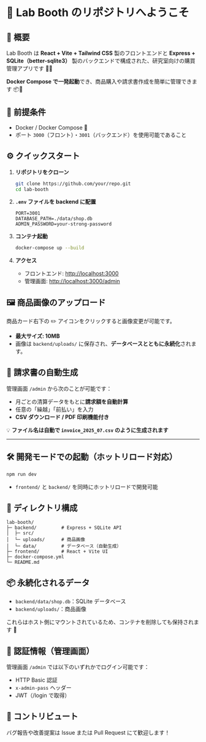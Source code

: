 # 🎉 Lab Booth のリポジトリへようこそ

## 🌟 概要

Lab Booth は **React + Vite + Tailwind CSS** 製のフロントエンドと **Express + SQLite（better-sqlite3）** 製のバックエンドで構成された、研究室向けの購買管理アプリです 🧪🍫

**Docker Compose で一発起動**でき、商品購入や請求書作成を簡単に管理できます 📦🧾


## 🚀 前提条件

- Docker / Docker Compose 🐳
- ポート `3000`（フロント）・`3001`（バックエンド）を使用可能であること


## ⚙️ クイックスタート

1. **リポジトリをクローン**
   ```bash
   git clone https://github.com/your/repo.git
   cd lab-booth
   ```

2. **`.env` ファイルを backend に配置**

   ```env
   PORT=3001
   DATABASE_PATH=./data/shop.db
   ADMIN_PASSWORD=your-strong-password
   ```

3. **コンテナ起動**

   ```bash
   docker-compose up --build
   ```

4. **アクセス**

   * フロントエンド: [http://localhost:3000](http://localhost:3000)
   * 管理画面: [http://localhost:3000/admin](http://localhost:3000/admin)


## 🖼️ 商品画像のアップロード

商品カード右下の ✏️ アイコンをクリックすると画像変更が可能です。

* **最大サイズ: 10MB**
* 画像は `backend/uploads/` に保存され、**データベースとともに永続化**されます。


## 🧾 請求書の自動生成

管理画面 `/admin` から次のことが可能です：

* 月ごとの清算データをもとに**請求額を自動計算**
* 任意の「繰越」「前払い」を入力
* **CSV ダウンロード / PDF 印刷機能付き**

💡 **ファイル名は自動で `invoice_2025_07.csv` のように生成されます**

---

## 🛠️ 開発モードでの起動（ホットリロード対応）

```bash
npm run dev
```

* `frontend/` と `backend/` を同時にホットリロードで開発可能


## 📁 ディレクトリ構成

```
lab-booth/
├─ backend/         # Express + SQLite API
│  ├─ src/
│  └─ uploads/      # 商品画像
│  └─ data/         # データベース（自動生成）
├─ frontend/        # React + Vite UI
├─ docker-compose.yml
└─ README.md        
```


## 📦 永続化されるデータ

* `backend/data/shop.db`：SQLite データベース
* `backend/uploads/`：商品画像

これらはホスト側にマウントされているため、コンテナを削除しても保持されます 📂


## 🔐 認証情報（管理画面）

管理画面 `/admin` では以下のいずれかでログイン可能です：

* HTTP Basic 認証
* `x-admin-pass` ヘッダー
* JWT（/login で取得）


## 🤝 コントリビュート

バグ報告や改善提案は Issue または Pull Request にて歓迎します！


